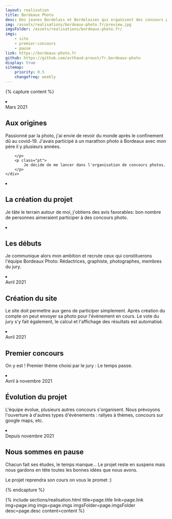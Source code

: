 ```yaml
---
layout: realisation
title: Bordeaux Photo
desc: Des jeunes Bordelais et Bordelaises qui organisent des concours photo aux thèmes variés.
img: /assets/realisations/bordeaux-photo.fr/preview.jpg
imgsFolder: /assets/realisations/bordeaux-photo.fr/
imgs: 
    - site
    - premier-concours
    - pause
link: https://bordeaux-photo.fr
github: https://github.com/arthaud-proust/fr.bordeaux-photo
display: true
sitemap: 
    priority: 0.5
    changefreq: weekly
---
```


{% capture content %}
<li class="swiper-slide" data-cover="preview">
    <div class="intro-card">
        <span>Mars 2021</span>
        <h2>Aux origines</h2>
        <p>
            Passionné par la photo, j'ai envie de revoir du monde après le confinement dû au covid-19. J'avais participé à un marathon photo à Bordeaux avec mon père il y plusieurs années.<br>
            
        </p>
        <p class="pt">
            Je décide de me lancer dans l'organisation de concours photos.
        </p>
    </div>
</li>
<li class="swiper-slide" data-cover="preview">
    <div class="intro-card">
        <h2>La création du projet</h2>
        <p>
            Je tâte le terrain autour de moi, j'obtiens des avis favorables: bon nombre de personnes aimeraient participer à des concours photo.
        </p>
    </div>
</li>
<li class="swiper-slide" data-cover="preview">
    <div class="intro-card">
        <h2>Les débuts</h2>
        <p>
            Je communique alors mon ambition et recrute ceux qui constituerons l'équipe Bordeaux Photo: Rédactrices, graphiste, photographes, membres du jury.
        </p>
    </div>
</li>
<li class="swiper-slide" data-cover="site">
    <div class="intro-card">
        <span>Avril 2021</span>
        <h2>Création du site</h2>
        <p>
            Le site doit permettre aux gens de participer simplement. Après création du compte on peut envoyer sa photo pour l'évènement en cours.
            Le vote du jury s'y fait également, le calcul et l'affichage des résultats est automatisé.
        </p>
    </div>
</li>
<li class="swiper-slide" data-cover="premier-concours">
    <div class="intro-card">
        <span>Avril 2021</span>
        <h2>Premier concours</h2>
        <p>
            On y est ! Premier thème choisi par le jury : Le temps passe.
        </p>
    </div>
</li>
<li class="swiper-slide" data-cover="site">
    <div class="intro-card">
        <span>Avril à novembre 2021</span>
        <h2>Évolution du projet</h2>
        <p>
            L'équipe évolue, plusieurs autres concours s'organisent. Nous prévoyons l'ouverture à d'autres types d'évènements : rallyes à thèmes, concours sur google maps, etc.
        </p>
    </div>
</li>
<li class="swiper-slide" data-cover="pause">
    <div class="intro-card">
        <span>Depuis novembre 2021</span>
        <h2>Nous sommes en pause</h2>
        <p>
            Chacun fait ses études, le temps manque... Le projet reste en suspens mais nous gardons en tête toutes les bonnes idées que nous avons.
        </p>
        <p class="pt">
            Le projet reprendra son cours on vous le promet :)
        </p>
    </div>
</li>
{% endcapture %}

{% 
    include sections/realisation.html
    title=page.title
    link=page.link
    img=page.img
    imgs=page.imgs
    imgsFolder=page.imgsFolder
    desc=page.desc
    content=content
%}
